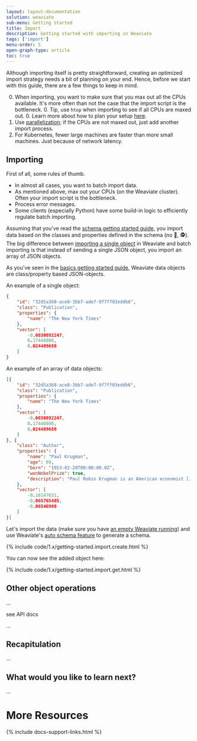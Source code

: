 ```yaml
---
layout: layout-documentation
solution: weaviate
sub-menu: Getting started
title: Import
description: Getting started with importing in Weaviate
tags: ['import']
menu-order: 5
open-graph-type: article
toc: true
---
```


Although importing itself is pretty straightforward, creating an optimized import strategy needs a bit of planning on your end. Hence, before we start with this guide, there are a few things to keep in mind.

0. When importing, you want to make sure that you max out all the CPUs available. It's more often than not the case that the import script is the bottleneck.
    0. Tip, use `htop` when importing to see if all CPUs are maxed out.
    0. Learn more about how to plan your setup [here](./installation.html#running-weaviate-yourself).
0. Use [parallelization](https://www.computerhope.com/jargon/p/parallelization.htm#:~:text=Parallelization%20is%20the%20act%20of,the%20next%2C%20then%20the%20next.); if the CPUs are not maxed out, just add another import process.
0. For Kubernetes, fewer large machines are faster than more small machines. Just because of network latency.

## Importing

First of all, some rules of thumb.

* In almost all cases, you want to batch import data.
* As mentioned above, max out your CPUs (on the Weaviate cluster). Often your import script is the bottleneck.
* Process error messages.
* Some clients (especially Python) have some build-in logic to efficiently regulate batch importing.

Assuming that you've read the [schema getting started guide](./schema.html), you import data based on the classes and properties defined in the schema (no 💩, 🕵️). The big difference between [importing a single object](#importing-single-data-objects) in Weaviate and batch importing is that instead of sending a single JSON object, you import an array of JSON objects.

As you've seen in the [basics getting started guide](./basics.html#data-objects-in-weaviate), Weaviate data objects are class/property based JSON-objects.

An example of a single object:

```json
{
    "id": "32d5a368-ace8-3bb7-ade7-9f7ff03eddb6",
    "class": "Publication",
    "properties": {
        "name": "The New York Times"
    },
    "vector": [
        -0.0030892247,
        0.17440806,
        0.024489688
    ]
}
```

An example of an array of data objects:

```json
[{
    "id": "32d5a368-ace8-3bb7-ade7-9f7ff03eddb6",
    "class": "Publication",
    "properties": {
        "name": "The New York Times"
    },
    "vector": [
        -0.0030892247,
        0.17440806,
        0.024489688
    ]
}, {
    "class": "Author",
    "properties": {
        "name": "Paul Krugman",
        "age": 69,
        "born": "1953-02-28T00:00:00.0Z",
        "wonNobelPrize": true,
        "description": "Paul Robin Krugman is an American economist [...] New Economic Geography."
    },
    "vector": [
        -0.16147631,
        -0.065765485,
        -0.06546908
    ]
}]
```

Let's import the data (make sure you have [an empty Weaviate running](./installation.html)) and use Weaviate's [auto schema feature](./schema.html#auto-schema-feature) to generate a schema.

{% include code/1.x/getting-started.import.create.html %}

You can now see the added object here:

{% include code/1.x/getting-started.import.get.html %}


## Other object operations

...

see API docs

...

## Recapitulation

...

## What would you like to learn next?

...

# More Resources

{% include docs-support-links.html %}
